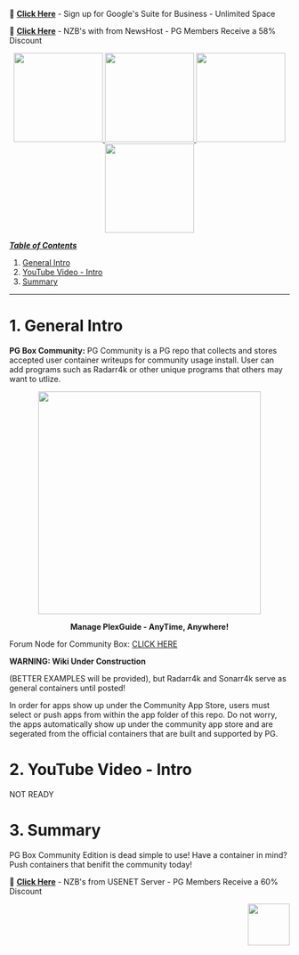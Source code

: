 📂 [**Click Here**](https://goo.gl/7NR3Da) - Sign up for Google's Suite for Business - Unlimited Space

📂 [**Click Here**](https://controlpanel.newshosting.com/signup/index.php?promo=partners&a_aid=5a65169240efd&a_bid=5ecfe99b) - NZB's with from NewsHost - PG Members Receive a 58% Discount
 
<p align="center">
  <a href="https://plexguide.com/forums" target="_blank"><img src="https://plexguide.com/wikipics/logo-forums.png" width="160"/>   
  <a href="https://github.com/Admin9705/PlexGuide.com-The-Awesome-Plex-Server/wiki" target="_blank"><img src="https://plexguide.com/wikipics/logo-wiki.png" width="160"/>
  <a href="https://plexguide.com/threads/plexguide-install-instructions.243/" target="_blank"><img src="https://plexguide.com/wikipics/logo-pg-install.png" width="160"/>
  <a href="https://plexguide.com/account/upgrades" target="_blank"><img src="https://plexguide.com/wikipics/logo-donate.png" width="160"/>
</p> 
 
_**Table of Contents**_

1. [General Intro](#1-general-intro)
2. [YouTube Video - Intro](#2-youtube-video---intro)
3. [Summary](#3-summary)

----
# 1. General Intro

**PG Box Community:** PG Community is a PG repo that collects and stores accepted user container writeups for community usage install. User can add programs such as Radarr4k or other unique programs that others may want to utlize.

<p align="center"><kbd><img src="https://plexguide.com/wikipics/pglogo-move.gif" width="400""></kbd></p>
<p align="center"><b>Manage PlexGuide - AnyTime, Anywhere!</b></p>

Forum Node for Community Box: [ CLICK HERE ](https://plexguide.com/forums/pg-app-community-box.191/)

**WARNING: Wiki Under Construction**

(BETTER EXAMPLES will be provided), but Radarr4k and Sonarr4k serve as general containers until posted!

In order for apps show up under the Community App Store, users must select or push apps from within the app folder of this repo. Do not worry, the apps automatically show up under the community app store and are segerated from the official containers that are built and supported by PG.
 
# 2. YouTube Video - Intro
NOT READY

# 3. Summary

PG Box Community Edition is dead simple to use! Have a container in mind? Push containers that benifit the community today!

📂 [**Click Here**](http://usenetserver.com/partners/?a_aid=5a65169240efd&a_bid=5725b6ed) - NZB's from USENET Server - PG Members Receive a 60% Discount

<p align="right">
<a href="https://plexguide.com" target="_blank"><img src="https://plexguide.com/wikipics/logo.png" width="75"/>
</p>
